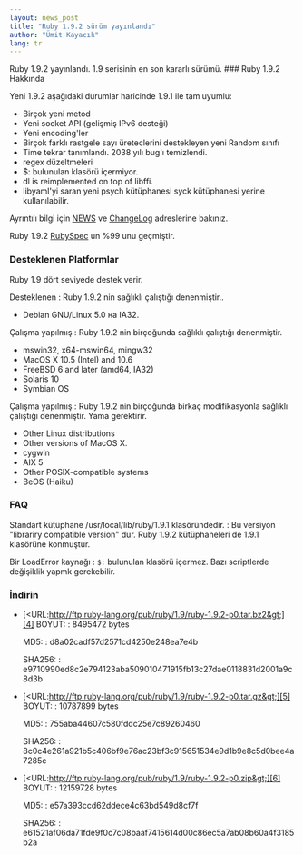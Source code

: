```yaml
---
layout: news_post
title: "Ruby 1.9.2 sürüm yayınlandı"
author: "Ümit Kayacık"
lang: tr
---
```


 Ruby 1.9.2 yayınlandı. 1.9 serisinin en son kararlı sürümü. ### Ruby 1.9.2 Hakkında

Yeni 1.9.2 aşağıdaki durumlar haricinde 1.9.1 ile tam uyumlu:

* Birçok yeni metod
* Yeni socket API (gelişmiş IPv6 desteği)
* Yeni encoding\'ler
* Birçok farklı rastgele sayı üreteclerini destekleyen yeni Random
  sınıfı
* Time tekrar tanımlandı. 2038 yılı bug\'ı temizlendi.
* regex düzeltmeleri
* $: bulunulan klasörü içermiyor.
* dl is reimplemented on top of libffi.
* libyaml\'yi saran yeni psych kütüphanesi syck kütüphanesi yerine
  kullanılabilir.

Ayrıntılı bilgi için [NEWS][1] ve [ChangeLog][2] adreslerine bakınız.

Ruby 1.9.2 [RubySpec][3] un %99 unu geçmiştir.

### Desteklenen Platformlar

Ruby 1.9 dört seviyede destek verir.

Desteklenen
: Ruby 1.9.2 nin sağlıklı çalıştığı denenmiştir..
  * Debian GNU/Linux 5.0 на IA32.

Çalışma yapılmış
: Ruby 1.9.2 nin birçoğunda sağlıklı çalıştığı denenmiştir.
  * mswin32, x64-mswin64, mingw32
  * MacOS X 10.5 (Intel) and 10.6
  * FreeBSD 6 and later (amd64, IA32)
  * Solaris 10
  * Symbian OS

Çalışma yapılmış
: Ruby 1.9.2 nin birçoğunda birkaç modifikasyonla sağlıklı çalıştığı
  denenmiştir. Yama gerektirir.
  * Other Linux distributions
  * Other versions of MacOS X.
  * cygwin
  * AIX 5
  * Other POSIX-compatible systems
  * BeOS (Haiku)

### FAQ

Standart kütüphane /usr/local/lib/ruby/1.9.1 klasöründedir.
: Bu versiyon \"librariry compatible version\" dur. Ruby 1.9.2
  kütüphaneleri de 1.9.1 klasörüne konmuştur.

Bir LoadError kaynağı
: `$:` bulunulan klasörü içermez. Bazı scriptlerde değişiklik yapmk
  gerekebilir.

### İndirin

* [&lt;URL:http://ftp.ruby-lang.org/pub/ruby/1.9/ruby-1.9.2-p0.tar.bz2&gt;][4]
  BOYUT:
  : 8495472 bytes

  MD5:
  : d8a02cadf57d2571cd4250e248ea7e4b

  SHA256:
  : e9710990ed8c2e794123aba509010471915fb13c27dae0118831d2001a9c8d3b

* [&lt;URL:http://ftp.ruby-lang.org/pub/ruby/1.9/ruby-1.9.2-p0.tar.gz&gt;][5]
  BOYUT:
  : 10787899 bytes

  MD5:
  : 755aba44607c580fddc25e7c89260460

  SHA256:
  : 8c0c4e261a921b5c406bf9e76ac23bf3c915651534e9d1b9e8c5d0bee4a7285c

* [&lt;URL:http://ftp.ruby-lang.org/pub/ruby/1.9/ruby-1.9.2-p0.zip&gt;][6]
  BOYUT:
  : 12159728 bytes

  MD5:
  : e57a393ccd62ddece4c63bd549d8cf7f

  SHA256:
  : e61521af06da71fde9f0c7c08baaf7415614d00c86ec5a7ab08b60a4f3185b2a



[1]: http://svn.ruby-lang.org/repos/ruby/tags/v1_9_2_0/NEWS
[2]: http://svn.ruby-lang.org/repos/ruby/tags/v1_9_2_0/ChangeLog
[3]: http://www.rubyspec.org
[4]: http://ftp.ruby-lang.org/pub/ruby/1.9/ruby-1.9.2-p0.tar.bz2
[5]: http://ftp.ruby-lang.org/pub/ruby/1.9/ruby-1.9.2-p0.tar.gz
[6]: http://ftp.ruby-lang.org/pub/ruby/1.9/ruby-1.9.2-p0.zip
